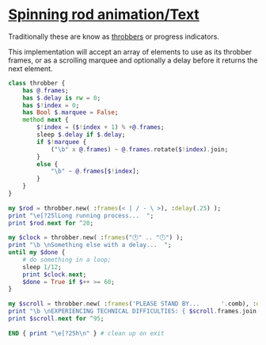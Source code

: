 [1]: https://rosettacode.org/wiki/Spinning_rod_animation/Text

# [Spinning rod animation/Text][1]

Traditionally these are know as [throbbers](http://en.wikipedia.org/wiki/throbber) or progress indicators.



This implementation will accept an array of elements to use as its throbber frames, or as a scrolling marquee and optionally a delay before it returns the next element.

```raku
class throbber {
    has @.frames;
    has $.delay is rw = 0;
    has $!index = 0;
    has Bool $.marquee = False;
    method next {
        $!index = ($!index + 1) % +@.frames;
        sleep $.delay if $.delay;
        if $!marquee {
            ("\b" x @.frames) ~ @.frames.rotate($!index).join;
        }
        else {
            "\b" ~ @.frames[$!index];
        }
    }
}
 
my $rod = throbber.new( :frames(< | / - \ >), :delay(.25) );
print "\e[?25lLong running process...  ";
print $rod.next for ^20;
 
my $clock = throbber.new( :frames("🕐" .. "🕛") );
print "\b \nSomething else with a delay...  ";
until my $done {
    # do something in a loop;
    sleep 1/12;
    print $clock.next;
    $done = True if $++ >= 60;
}
 
my $scroll = throbber.new( :frames('PLEASE STAND BY...      '.comb), :delay(.1), :marquee );
print "\b \nEXPERIENCING TECHNICAL DIFFICULTIES: { $scroll.frames.join }";
print $scroll.next for ^95;
 
END { print "\e[?25h\n" } # clean up on exit
```